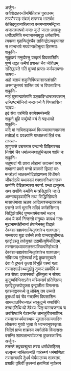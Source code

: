 अर्जुनः-   
अत्रैवोदाहरन्तीममितिहासं पुरातनम्  
तापसैस्सह संवादं शक्रस्य भरतर्षभ  
केचिद्गृहान्परित्यज्य वनमभ्यागमन्द्विजाः  
अजातश्मश्रवो मन्दाः कुले जाताः प्रवव्रजुः  
धर्मोऽयमिति मन्वानास्समृद्धा धर्मचारिणः  
त्यक्त्वा गृहान्पितॄंश्चैव तानिन्द्रोऽन्वकृपायत  
स तान्बभाषे मघवान्पक्षीभूत्वा हिरण्मयः  
शकुनिः-  
सुदुष्करं मनुष्यैस्तु यत्कृतं विघसाशिभिः  
पुण्यं तद्वत कर्मैषां प्रशस्तं चैव जीवितम्  
संसिद्धास्ते गतिं मुख्यां प्राप्ताः कर्मपरायणाः  
ऋषयः-  
अहो बतायं शकुनिर्विघसाशान्प्रशंसति  
अस्मान्नूनमयं शास्ति वयं च विघसाशिनः  
शकुनिः-  
नाहं युष्मान्प्रशंसामि पङ्कदिग्धान्रजस्वलान्  
उच्छिष्टभोजिनो मन्दानन्ये वै विघसाशिनः  
ऋषयः-  
इदं श्रेयः परमिति वयमेवममंस्महि  
शकुने ब्रूहि यच्छ्रेयो वयं ते श्रद्दधामहे  
शकुनिः-  
यदि मां नाभिशङ्कध्वं विभज्यात्मानमात्मना  
ततोऽहं वः प्रवक्ष्यामि याथातथ्यं हितं वचः  
तापसाः-   
शृणुमस्ते वचस्तात पन्थानो विदितास्तव  
नियोगे चैव धर्मात्मन्स्थातुमिच्छाम शाधि नः  
शकुनिः-  
चतुष्पदां गौः प्रवरा लोहानां काञ्चनं वरम्  
शब्दानां प्रवरो मन्त्रो ब्राह्मणो द्विपदां वरः  
मन्त्रोऽयं जातकर्मादिर्ब्राह्मणस्य विधीयते  
जीवतोऽपि यथाकालं श्मशाननिधनान्तकः  
कर्माणि वैदिकान्यस्य स्वर्ग्यः पन्था ह्यनुत्तमः  
अथ सर्वाणि कर्माणि मन्त्रसिद्धानि चक्षते  
आम्नायदृढवादीनि तथा सिद्धिरिहेष्यते  
मासार्धमासा ऋतव आदित्यश्चन्द्रतारकाः  
ग्रसन्ते कर्म भूतानि तदिदं कर्मशंसिनाम्  
सिद्धिक्षेत्रमिदं पुण्यमयमेवाश्रमो महान्  
अथ ये कर्म निन्दन्तो मनुष्याः कापथं गताः  
मूढानामर्थहीनानां तेषामेनस्तु विद्यते  
देववंशान्ब्रह्मवंशान्पितृवंशांश्च शाश्वतान्  
सन्त्यज्य मूढा वर्तन्ते ततो यान्त्यशुचीन्पथः  
एतद्वोऽस्तु तपोयुक्तं ददामीत्यृषिचोदितम्  
तस्मात्तदध्यावसतस्तपस्वित्वमिहोच्यते  
देववंशान्ब्रह्मवंशान्पितृवंशांश्च शाश्वतान्  
संविभज्य गुरोश्चर्यां तद्वै दुष्करमुच्यते  
देवा वै दुष्करं कृत्वा विभूतिं परमां गताः  
तस्माद्गार्हस्थ्यमुद्वोढुं दुष्करं प्रब्रवीमि वः  
तत्र श्रेष्ठाः प्रजास्सर्वा धृतिमूला न संशयः  
कुटुम्बविधिनाऽनेन यस्मिन्सर्वं प्रतिष्ठितम्  
एतद्विदुस्तपोयुक्ता द्वन्द्वातीता विमत्सराः  
एतस्माद्वनमध्ये तु लोकेषु तप उच्यते  
दुराधर्षं पदं चैव गच्छन्ति विघसाशिनः  
सायम्प्रातर्विभज्यान्नं स्वकुटुम्बे यथाविधि  
दत्त्वाऽतिथिभ्यो देवेभ्यः पितृभ्यस्स्वजनाय च  
अवशिष्टानि येऽश्नन्ति तानाहुर्विघसाशिनः  
तस्मात्स्वधर्ममास्थाय सुव्रतास्सत्यवादिनः  
लोकस्य गुरवो भूत्वा ते भवन्त्यनुपस्कृताः  
त्रिदिवं प्राप्य शक्रस्य स्वर्गलोके विमत्सराः  
वसन्ति शाश्वतान्वर्षाञ्जना दुष्करकारिणः  
अर्जुनः-   
ततस्ते तद्वचश्श्रुत्वा तस्य धर्मार्थसहितम्  
उत्सृज्य नास्तिकमतिं गार्हस्थ्यं धर्ममाश्रिताः  
तस्मात्त्वमपि दुे्धर्ष धैर्यमालम्ब्य शाश्वतम्  
प्रशाधि पृथिवीं कृत्स्नां हतामित्रां नृपोत्तम   
